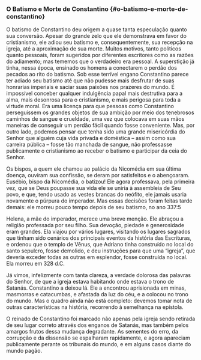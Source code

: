### O Batismo e Morte de Constantino {#o-batismo-e-morte-de-constantino}

O batismo de Constantino deu origem a quase tanta especulação quanto sua conversão. Apesar do grande zelo que ele demonstrava em favor do cristianismo, ele adiou seu batismo e, consequentemente, sua recepção na igreja, até a aproximação de sua morte. Muitos motivos, tanto políticos quanto pessoais, foram sugeridos por diferentes escritores como as razões do adiamento; mas tememos que o verdadeiro era pessoal. A superstição já tinha, nessa época, ensinado os homens a conectarem o perdão dos pecados ao rito do batismo. Sob esse terrível engano Constantino parece ter adiado seu batismo até que não pudesse mais desfrutar de suas honrarias imperiais e saciar suas paixões nos prazeres do mundo. É impossível conceber qualquer indulgência papal mais destrutiva para a alma, mais desonrosa para o cristianismo, e mais perigosa para toda a virtude moral. Era uma licença para que pessoas como Constantino perseguissem os grandes objetos de sua ambição por meio dos tenebrosos caminhos de sangue e crueldade, uma vez que colocava em suas mãos maneiras de conseguir um perdão fácil quando fosse conveniente. Mas, por outro lado, podemos pensar que tenha sido uma grande misericórdia do Senhor que alguém cuja vida privada e doméstica – assim como sua carreira pública – fosse tão manchada de sangue, não professasse publicamente o cristianismo ao receber o batismo e participar da ceia do Senhor.

Os bispos, a quem ele chamou ao palácio da Nicomédia em sua última doença, ouviram sua confissão, se deram por satisfeitos e o abençoaram. Eusébio, bispo da Nicomédia, o batizou! Ele agora professava, pela primeira vez, que se Deus poupasse sua vida ele se uniria à assembleia de Seu povo, e que, tendo usado as vestes brancas do neófito, ele jamais usaria novamente o púrpura do imperador. Mas essas decisões foram feitas tarde demais: ele morreu pouco tempo depois de seu batismo, no ano 337:5

Helena, a mãe do imperador, merece uma breve menção. Ele abraçou a religião professada por seu filho. Sua devoção, piedade e generosidade eram grandes. Ela viajou por vários lugares, visitando os lugares sagrados que tinham sido cenários dos principais eventos da história das Escrituras, e ordenou que o templo de Vênus, que Adriano tinha construído no local do santo sepulcro, fosse demolido, e deu instruções para que uma “igreja”, que deveria exceder todas as outras em esplendor, fosse construída no local. Ela morreu em 328 d.C.

Já vimos, infelizmente com tanta clareza, a verdade dolorosa das palavras do Senhor, de que a igreja estava habitando onde estava o trono de Satanás. Constantino a deixou lá. Ele a encontrou aprisionada em minas, masmorras e catacumbas, e afastada da luz do céu, e a colocou no trono do mundo. Mas o quadro ainda não está completo: devemos tomar nota de outras características na história, recorrendo à semelhança na epístola.

O reinado de Constantino foi marcado não apenas pela igreja sendo retirada de seu lugar correto através dos enganos de Satanás, mas também pelos amargos frutos dessa mudança degradante. As sementes do erro, da corrupção e da dissensão se espalharam rapidamente, e agora apareciam publicamente perante os tribunais do mundo, e em alguns casos diante do mundo pagão.